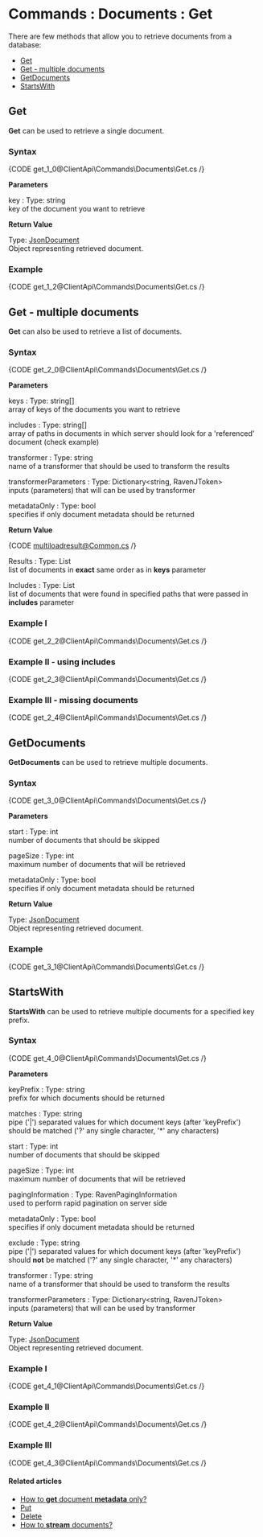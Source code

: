 # Commands : Documents : Get

There are few methods that allow you to retrieve documents from a database:   
- [Get](../../../client-api/commands/documents/get#get)   
- [Get - multiple documents](../../../client-api/commands/documents/get#get---multiple-documents)   
- [GetDocuments](../../../client-api/commands/documents/get#getdocuments)   
- [StartsWith](../../../client-api/commands/documents/get#startswith)  

## Get

**Get** can be used to retrieve a single document.

### Syntax

{CODE get_1_0@ClientApi\Commands\Documents\Get.cs /}

**Parameters**   

key
:   Type: string   
key of the document you want to retrieve  

**Return Value**

Type: [JsonDocument](../../../glossary/json/json-document)   
Object representing retrieved document.

### Example

{CODE get_1_2@ClientApi\Commands\Documents\Get.cs /}

## Get - multiple documents

**Get** can also be used to retrieve a list of documents.

### Syntax

{CODE get_2_0@ClientApi\Commands\Documents\Get.cs /}

**Parameters**   

keys
:   Type: string[]   
array of keys of the documents you want to retrieve 

includes
:   Type: string[]   
array of paths in documents in which server should look for a 'referenced' document (check example)  

transformer
:   Type: string   
name of a transformer that should be used to transform the results    

transformerParameters
:   Type: Dictionary<string, RavenJToken>   
inputs (parameters) that will can be used by transformer

metadataOnly
:   Type: bool   
specifies if only document metadata should be returned

**Return Value**

{CODE multiloadresult@Common.cs /}

Results
:   Type: List<RavenJObject>   
list of documents in **exact** same order as in **keys** parameter

Includes
:   Type: List<RavenJObject>   
list of documents that were found in specified paths that were passed in **includes** parameter     

### Example I

{CODE get_2_2@ClientApi\Commands\Documents\Get.cs /}

### Example II - using includes

{CODE get_2_3@ClientApi\Commands\Documents\Get.cs /}

### Example III - missing documents

{CODE get_2_4@ClientApi\Commands\Documents\Get.cs /}

## GetDocuments

**GetDocuments** can be used to retrieve multiple documents.

### Syntax

{CODE get_3_0@ClientApi\Commands\Documents\Get.cs /}

**Parameters**   

start
:   Type: int   
number of documents that should be skipped 

pageSize
:   Type: int   
maximum number of documents that will be retrieved 

metadataOnly
:   Type: bool   
specifies if only document metadata should be returned   

**Return Value**

Type: [JsonDocument](../../../glossary/json/json-document)   
Object representing retrieved document.

### Example

{CODE get_3_1@ClientApi\Commands\Documents\Get.cs /}

## StartsWith

**StartsWith** can be used to retrieve multiple documents for a specified key prefix.

### Syntax

{CODE get_4_0@ClientApi\Commands\Documents\Get.cs /}

**Parameters**   

keyPrefix
:   Type: string   
prefix for which documents should be returned 

matches
:   Type: string   
pipe ('|') separated values for which document keys (after 'keyPrefix') should be matched ('?' any single character, '*' any characters)  

start
:   Type: int   
number of documents that should be skipped 

pageSize
:   Type: int   
maximum number of documents that will be retrieved

pagingInformation
:   Type: RavenPagingInformation   
used to perform rapid pagination on server side 

metadataOnly
:   Type: bool   
specifies if only document metadata should be returned   

exclude
:   Type: string   
pipe ('|') separated values for which document keys (after 'keyPrefix') should **not** be matched ('?' any single character, '*' any characters)       

transformer
:   Type: string   
name of a transformer that should be used to transform the results  

transformerParameters
:   Type: Dictionary<string, RavenJToken>      
inputs (parameters) that will can be used by transformer   

**Return Value**

Type: [JsonDocument](../../../glossary/json/json-document)   
Object representing retrieved document.

### Example I

{CODE get_4_1@ClientApi\Commands\Documents\Get.cs /}

### Example II

{CODE get_4_2@ClientApi\Commands\Documents\Get.cs /}

### Example III

{CODE get_4_3@ClientApi\Commands\Documents\Get.cs /}

#### Related articles

- [How to **get** document **metadata** only?](../../../client-api/commands/documents/how-to/get-document-metadata-only)  
- [Put](../../../client-api/commands/documents/put)  
- [Delete](../../../client-api/commands/documents/delete)   
- [How to **stream** documents?](../../../client-api/commands/documents/stream)   